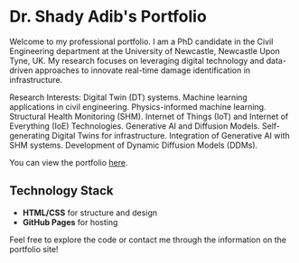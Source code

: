 # Dr. Shady Adib's Portfolio

Welcome to my professional portfolio. I am a PhD candidate in the Civil Engineering department at the University of Newcastle, Newcastle Upon Tyne, UK. My research focuses on leveraging digital technology and data-driven approaches to innovate real-time damage identification in infrastructure.

Research Interests:
Digital Twin (DT) systems.
Machine learning applications in civil engineering.
Physics-informed machine learning.
Structural Health Monitoring (SHM).
Internet of Things (IoT) and Internet of Everything (IoE) Technologies.
Generative AI and Diffusion Models.
Self-generating Digital Twins for infrastructure.
Integration of Generative AI with SHM systems.
Development of Dynamic Diffusion Models (DDMs).

You can view the portfolio [here](https://shadya93.github.io/Shady_Adib_Portfolio/).

## Technology Stack
- **HTML/CSS** for structure and design
- **GitHub Pages** for hosting

Feel free to explore the code or contact me through the information on the portfolio site!
